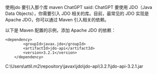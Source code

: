 
使用jdo 要引入那个库  maven
ChatGPT said:
ChatGPT
要使用 JDO（Java Data Objects），你需要引入 JDO 相关的库。目前，最常见的 JDO 实现是 Apache JDO，你可以通过 Maven 引入相关的依赖。

以下是 Maven 配置的示例，添加 Apache JDO 的依赖：

    <dependency>
            <groupId>javax.jdo</groupId>
            <artifactId>jdo-api</artifactId>
            <version>3.2.1</version>
        </dependency>


C:\Users\attil\.m2\repository\javax\jdo\jdo-api\3.2.1\jdo-api-3.2.1.jar